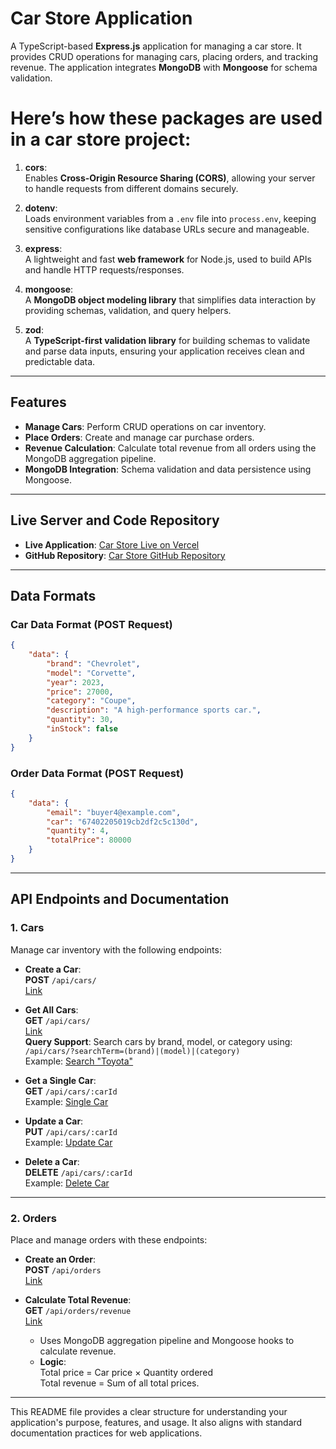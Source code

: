 # Car Store Application

A TypeScript-based **Express.js** application for managing a car store. It provides CRUD operations for managing cars, placing orders, and tracking revenue. The application integrates **MongoDB** with **Mongoose** for schema validation.

# Here’s how these packages are used in a car store project:

1. **cors**:  
   Enables **Cross-Origin Resource Sharing (CORS)**, allowing your server to handle requests from different domains securely.

2. **dotenv**:  
   Loads environment variables from a `.env` file into `process.env`, keeping sensitive configurations like database URLs secure and manageable.

3. **express**:  
   A lightweight and fast **web framework** for Node.js, used to build APIs and handle HTTP requests/responses.

4. **mongoose**:  
   A **MongoDB object modeling library** that simplifies data interaction by providing schemas, validation, and query helpers.

5. **zod**:  
   A **TypeScript-first validation library** for building schemas to validate and parse data inputs, ensuring your application receives clean and predictable data.

---

## Features

- **Manage Cars**: Perform CRUD operations on car inventory.
- **Place Orders**: Create and manage car purchase orders.
- **Revenue Calculation**: Calculate total revenue from all orders using the MongoDB aggregation pipeline.
- **MongoDB Integration**: Schema validation and data persistence using Mongoose.

---

## Live Server and Code Repository

- **Live Application**: [Car Store Live on Vercel](https://car-store-one-brown.vercel.app/)
- **GitHub Repository**: [Car Store GitHub Repository](https://github.com/saurav11sarkar/car-store.git)

---

## Data Formats

### Car Data Format (POST Request)
```json
{
    "data": {
        "brand": "Chevrolet",
        "model": "Corvette",
        "year": 2023,
        "price": 27000,
        "category": "Coupe",
        "description": "A high-performance sports car.",
        "quantity": 30,
        "inStock": false
    }
}
```

### Order Data Format (POST Request)
```json
{
    "data": {
        "email": "buyer4@example.com",
        "car": "67402205019cb2df2c5c130d",
        "quantity": 4,
        "totalPrice": 80000
    }
}
```

---

## API Endpoints and Documentation

### **1. Cars**
Manage car inventory with the following endpoints:

- **Create a Car**:  
  **POST** `/api/cars/`  
  [Link](https://car-store-one-brown.vercel.app/api/cars/)

- **Get All Cars**:  
  **GET** `/api/cars/`  
  [Link](https://car-store-one-brown.vercel.app/api/cars/)  
  **Query Support**: Search cars by brand, model, or category using:  
  `/api/cars/?searchTerm=(brand)|(model)|(category)`  
  Example: [Search "Toyota"](https://car-store-one-brown.vercel.app/api/cars/?searchTerm=Toyota)

- **Get a Single Car**:  
  **GET** `/api/cars/:carId`  
  Example: [Single Car](https://car-store-one-brown.vercel.app/api/cars/67402205019cb2df2c5c130d)

- **Update a Car**:  
  **PUT** `/api/cars/:carId`  
  Example: [Update Car](https://car-store-one-brown.vercel.app/api/cars/67402205019cb2df2c5c130d)

- **Delete a Car**:  
  **DELETE** `/api/cars/:carId`  
  Example: [Delete Car](https://car-store-one-brown.vercel.app/api/cars/67402205019cb2df2c5c130d)

---

### **2. Orders**
Place and manage orders with these endpoints:

- **Create an Order**:  
  **POST** `/api/orders`  
  [Link](https://car-store-one-brown.vercel.app/api/orders)

- **Calculate Total Revenue**:  
  **GET** `/api/orders/revenue`  
  [Link](https://car-store-one-brown.vercel.app/api/orders/revenue)  
  - Uses MongoDB aggregation pipeline and Mongoose hooks to calculate revenue.
  - **Logic**:  
    Total price = Car price × Quantity ordered  
    Total revenue = Sum of all total prices.

---

This README file provides a clear structure for understanding your application's purpose, features, and usage. It also aligns with standard documentation practices for web applications.